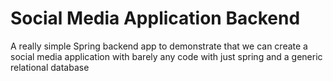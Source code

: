 # Social Media Application Backend
A really simple Spring backend app to demonstrate that we can create a social media application with barely any code with just spring and a generic relational database
